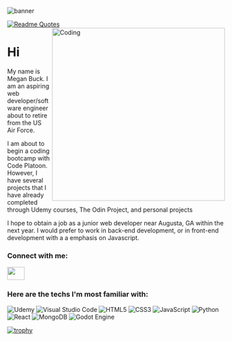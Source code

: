
<img alt='banner' src="">

[![Readme Quotes](https://quotes-github-readme.vercel.app/api?type=horizontal&theme=dark)](https://github.com/piyushsuthar/github-readme-quotes)
<img align="right" alt="Coding" width="400" src="https://lifelonglearningwithot.files.wordpress.com/2016/01/computer-otter.gif">

<h1 align='left'>Hi</h1>
<p align='left'>My name is Megan Buck. I am an aspiring web developer/software engineer about to retire from the US Air Force. </p>
<p align='left'>I am about to begin a coding bootcamp with Code Platoon. However, I have several projects that I have already completed through Udemy courses, The Odin Project, and personal projects</p>
<p align='left'>I hope to obtain a job as a junior web developer near Augusta, GA within the next year. I would prefer to work in back-end development, or in front-end development with a a emphasis on Javascript. </p>


<h3 align="left">Connect with me:</h3>
<p align="left">
<a href="www.linkedin.com/in/megan-buck-63112327b" target="blank"><img align="center" src="https://cdn.jsdelivr.net/npm/simple-icons@3.0.1/icons/linkedin.svg" alt="" height="30" width="40" /></a>

</p>
<h3 align='left'>Here are the techs I'm most familiar with:</h3>

![Udemy](https://img.shields.io/badge/Udemy-A435F0?style=for-the-badge&logo=Udemy&logoColor=white)
	![Visual Studio Code](https://img.shields.io/badge/Visual%20Studio%20Code-0078d7.svg?style=for-the-badge&logo=visual-studio-code&logoColor=white)
  ![HTML5](https://img.shields.io/badge/html5-%23E34F26.svg?style=for-the-badge&logo=html5&logoColor=white)
 ![CSS3](https://img.shields.io/badge/css3-%231572B6.svg?style=for-the-badge&logo=css3&logoColor=white)
 ![JavaScript](https://img.shields.io/badge/javascript-%23323330.svg?style=for-the-badge&logo=javascript&logoColor=%23F7DF1E)
![Python](https://img.shields.io/badge/python-3670A0?style=for-the-badge&logo=python&logoColor=ffdd54)
![React](https://img.shields.io/badge/react-%2320232a.svg?style=for-the-badge&logo=react&logoColor=%2361DAFB)
![MongoDB](https://img.shields.io/badge/MongoDB-%234ea94b.svg?style=for-the-badge&logo=mongodb&logoColor=white)
![Godot Engine](https://img.shields.io/badge/GODOT-%23FFFFFF.svg?style=for-the-badge&logo=godot-engine)


[![trophy](https://github-profile-trophy.vercel.app/?username=theQuiltingRiverOtter&theme=monokai)](https://github.com/theQuiltingRiverOtter/github-profile-trophy)
